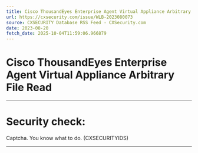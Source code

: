 ```yaml
---
title: Cisco ThousandEyes Enterprise Agent Virtual Appliance Arbitrary File Read
url: https://cxsecurity.com/issue/WLB-2023080073
source: CXSECURITY Database RSS Feed - CXSecurity.com
date: 2023-08-20
fetch_date: 2025-10-04T11:59:06.966879
---
```


# Cisco ThousandEyes Enterprise Agent Virtual Appliance Arbitrary File Read

---

# Security check:

Captcha. You know what to do. (CXSECURITYIDS)

---
